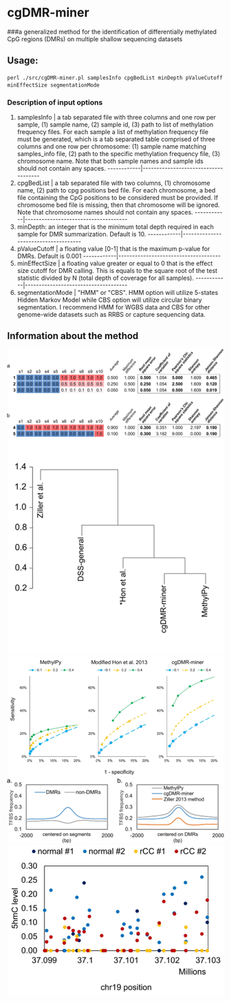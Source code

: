 # cgDMR-miner
###a generalized method for the identification of differentially methylated CpG regions (DMRs) on multiple shallow sequencing datasets
## Usage:
`perl ./src/cgDMR-miner.pl samplesInfo cpgBedList minDepth pValueCutoff minEffectSize segmentationMode`

### Description of input options
1. samplesInfo |  a tab separated file with three columns and one row per sample, (1) sample name, (2) sample id, (3) path to list of methylation frequency files. For each sample a list of methylation frequency file must be generated, which is a tab separated table comprised of three columns and one row per chromosome: (1) sample name matching samples_info file, (2) path to the specific methylation frequency file, (3) chromosome name. Note that both sample names and sample ids should not contain any spaces.
------------|-------------------------------------
2. cpgBedList | a tab separated file with two columns, (1) chromosome name, (2) path to cpg positions bed file. For each chromosome, a bed file containing the CpG positions to be considered must be provided. If chromosome bed file is missing, then that chromosome will be ignored. Note that chromosome names should not contain any spaces.
------------|-------------------------------------
3. minDepth: an integer that is the minimum total depth required in each sample for DMR summarization. Default is 10.
------------|-------------------------------------
4. pValueCutoff | a floating value [0-1] that is the maximum p-value for DMRs. Default is 0.001
------------|-------------------------------------
5. minEffectSize | a floating value greater or equal to 0 that is the effect size cutoff for DMR calling. This is equals to the square root of the test statistic divided by N (total depth of coverage for all samples). 
------------|-------------------------------------
6. segmentationMode | "HMM" or "CBS". HMM option will utilize 5-states Hidden Markov Model while CBS option will utilize circular binary segmentation. I recommend HMM for WGBS data and CBS for other genome-wide datasets such as RRBS or capture sequencing data.

## Information about the method

![SFigure1](https://github.com/dinhdiep/cgDMR-miner/blob/master/img/SFigure1.jpg.jpg) 
![SFigure2](https://github.com/dinhdiep/cgDMR-miner/blob/master/img/SFigure2.jpg.jpg) 
![SFigure3](https://github.com/dinhdiep/cgDMR-miner/blob/master/img/SFigure3.jpg.jpg) 
![SFigure4](https://github.com/dinhdiep/cgDMR-miner/blob/master/img/SFigure4.jpg.jpg) 
![SFigure5](https://github.com/dinhdiep/cgDMR-miner/blob/master/img/SFigure5.jpg.jpg) 
 
